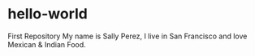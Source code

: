 # hello-world
First Repository
My name is Sally Perez, I live in San Francisco and love Mexican & Indian Food.
